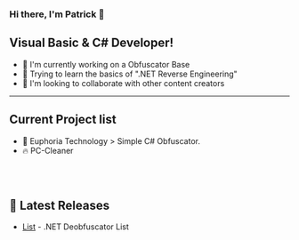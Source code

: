 ### Hi there, I'm Patrick 👋

## Visual Basic & C# Developer!
- 🔭 I'm currently working on a Obfuscator Base
- 🌱 Trying to learn the basics of ".NET Reverse Engineering"
- 👯 I'm looking to collaborate with other content creators

---
## Current Project list
- 🥘 Euphoria Technology > Simple C# Obfuscator.
- 🔥 PC-Cleaner

<br />
<br />

## 📕 Latest Releases


  - [List](https://github.com/pxtrick05/.NET-Deobfuscator) - .NET Deobfuscator List
